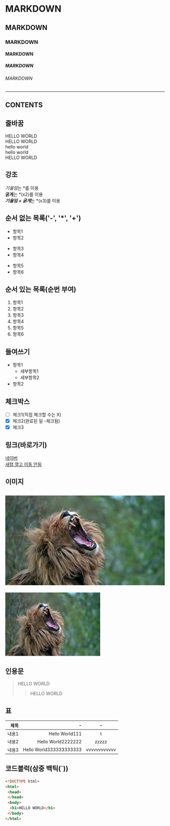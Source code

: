 
<!-- 제목 -->

# MARKDOWN
## MARKDOWN
### MARKDOWN
#### MARKDOWN
##### MARKDOWN
###### MARKDOWN

<!-- 수평선 : '---', '***', '___' 모두 사용 가능 -->
---
CONTENTS 
---

<!-- 줄바꿈 : 문장 끝 space 2번, <br태그> -->
## 줄바꿈
HELLO WORLD  
HELLO WORLD<br>
hello world<br>
hello world<br>
HELLO WORLD<br>

<!-- 강조 : 기울임(*), 굵게(**), 굵게+기울임(***) -->
## 강조
*기울임*는 *를 이용  
**굵게**는 *(x2)를 이용  
***기울임 + 굵게***는 *(x3)를 이용  

<!-- 목록 -->
## 순서 없는 목록('-', '*', '+')
- 항목1
- 항목2
* 항목3
* 항목4
+ 항목5
+ 항목6

## 순서 있는 목록(순번 부여)
1. 항목1
2. 항목2
3. 항목3
4. 항목4
5. 항목5
6. 항목6

## 들여쓰기
- 항목1
  - 세부항목1
  - 세부항목2
- 항목2

## 체크박스
- [ ] 체크1(직접 체크할 수는 X)
- [x] 체크2(완료된 일 -체크됨)
- [x] 체크3

## 링크(바로가기)
<!-- [텍스트](URL) -->
[네이버](https://www.naver.com)  
<a href="https://www.figma.com/design/l29jaB1gN1cKyTcwDkgQLP/%EB%B8%8C%EB%9E%9C%EB%93%9C%EC%95%8C%EB%B0%94_%ED%94%84%EB%A0%88%EC%9E%84?node-id=0-1&t=LL1K2sAzvZG3EQEn-1" tasrget="_blank">새탭 열고 이동 안됨</a>

## 이미지
<!-- ![제목](경로), <img src="경로" width="너비", height="높이" alt=""/> -->  
![제목](./lion.jpg)  
---
<img src="./lion.jpg" width="300" height="200" alt=""/>

## 인용문
> HELLO WORLD
>> HELLO WORLD

## 표 
<!-- ':' 넣어주는 위치에 따라 정렬 -->
|제목|-|-|
|-:|-:|:-:| 
|내용1|Hello World111|t|
|내용2|Hello World2222222|zzzzz|
|내용3|Hello World333333333333|vvvvvvvvvvvv|

## 코드블럭(삼중 백틱(`))

```html
<!DOCTYPE html>
<html>
 <head>
 </head>
 <body>
  <h1>HELLO WORLD</h1>
 </body>
</html>
```




















